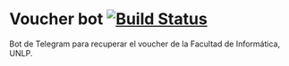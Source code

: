 # Voucher bot [![Build Status](https://travis-ci.org/dantebarba/voucher-unlp-bot.svg?branch=master)](https://travis-ci.org/dantebarba/voucher-unlp-bot)

Bot de Telegram para recuperar el voucher de la Facultad de Informática, UNLP.